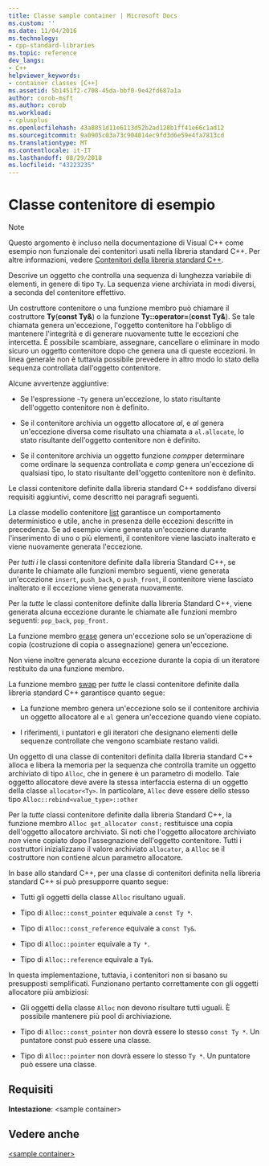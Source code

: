 ```yaml
---
title: Classe sample container | Microsoft Docs
ms.custom: ''
ms.date: 11/04/2016
ms.technology:
- cpp-standard-libraries
ms.topic: reference
dev_langs:
- C++
helpviewer_keywords:
- container classes [C++]
ms.assetid: 5b1451f2-c708-45da-bbf0-9e42fd687a1a
author: corob-msft
ms.author: corob
ms.workload:
- cplusplus
ms.openlocfilehash: 43a8851d11e6113d52b2ad128b1ff41e66c1ad12
ms.sourcegitcommit: 9a0905c03a73c904014ec9fd3d6e59e4fa7813cd
ms.translationtype: MT
ms.contentlocale: it-IT
ms.lasthandoff: 08/29/2018
ms.locfileid: "43223235"
---
```

# <a name="sample-container-class"></a>Classe contenitore di esempio

> [!NOTE]
> Questo argomento è incluso nella documentazione di Visual C++ come esempio non funzionale dei contenitori usati nella libreria standard C++. Per altre informazioni, vedere [Contenitori della libreria standard C++](../standard-library/stl-containers.md).

Descrive un oggetto che controlla una sequenza di lunghezza variabile di elementi, in genere di tipo `Ty`. La sequenza viene archiviata in modi diversi, a seconda del contenitore effettivo.

Un costruttore contenitore o una funzione membro può chiamare il costruttore **Ty**(**const Ty&**) o la funzione **Ty::operator=**(**const Ty&**). Se tale chiamata genera un'eccezione, l'oggetto contenitore ha l'obbligo di mantenere l'integrità e di generare nuovamente tutte le eccezioni che intercetta. È possibile scambiare, assegnare, cancellare o eliminare in modo sicuro un oggetto contenitore dopo che genera una di queste eccezioni. In linea generale non è tuttavia possibile prevedere in altro modo lo stato della sequenza controllata dall'oggetto contenitore.

Alcune avvertenze aggiuntive:

- Se l'espressione `~Ty` genera un'eccezione, lo stato risultante dell'oggetto contenitore non è definito.

- Se il contenitore archivia un oggetto allocatore *al*, e *al* genera un'eccezione diversa come risultato una chiamata a `al.allocate`, lo stato risultante dell'oggetto contenitore non è definito.

- Se il contenitore archivia un oggetto funzione *comp*per determinare come ordinare la sequenza controllata e *comp* genera un'eccezione di qualsiasi tipo, lo stato risultante dell'oggetto contenitore non è definito.

Le classi contenitore definite dalla libreria standard C++ soddisfano diversi requisiti aggiuntivi, come descritto nei paragrafi seguenti.

La classe modello contenitore [list](../standard-library/list-class.md) garantisce un comportamento deterministico e utile, anche in presenza delle eccezioni descritte in precedenza. Se ad esempio viene generata un'eccezione durante l'inserimento di uno o più elementi, il contenitore viene lasciato inalterato e viene nuovamente generata l'eccezione.

Per *tutti i* le classi contenitore definite dalla libreria Standard C++, se durante le chiamate alle funzioni membro seguenti, viene generata un'eccezione `insert`, `push_back`, o `push_front`, il contenitore viene lasciato inalterato e il eccezione viene generata nuovamente.

Per la *tutte* le classi contenitore definite dalla libreria Standard C++, viene generata alcuna eccezione durante le chiamate alle funzioni membro seguenti: `pop_back`, `pop_front`.

La funzione membro [erase](../standard-library/container-class-erase.md) genera un'eccezione solo se un'operazione di copia (costruzione di copia o assegnazione) genera un'eccezione.

Non viene inoltre generata alcuna eccezione durante la copia di un iteratore restituito da una funzione membro.

La funzione membro [swap](../standard-library/container-class-swap.md) per *tutte* le classi contenitore definite dalla libreria standard C++ garantisce quanto segue:

- La funzione membro genera un'eccezione solo se il contenitore archivia un oggetto allocatore al e `al` genera un'eccezione quando viene copiato.

- I riferimenti, i puntatori e gli iteratori che designano elementi delle sequenze controllate che vengono scambiate restano validi.

Un oggetto di una classe di contenitori definita dalla libreria standard C++ alloca e libera la memoria per la sequenza che controlla tramite un oggetto archiviato di tipo `Alloc`, che in genere è un parametro di modello. Tale oggetto allocatore deve avere la stessa interfaccia esterna di un oggetto della classe `allocator<Ty>`. In particolare, `Alloc` deve essere dello stesso tipo `Alloc::rebind<value_type>::other`

Per la *tutte* classi contenitore definite dalla libreria Standard C++, la funzione membro `Alloc get_allocator const;` restituisce una copia dell'oggetto allocatore archiviato. Si noti che l'oggetto allocatore archiviato *non* viene copiato dopo l'assegnazione dell'oggetto contenitore. Tutti i costruttori inizializzano il valore archiviato `allocator`, a `Alloc` se il costruttore non contiene alcun parametro allocatore.

In base allo standard C++, per una classe di contenitori definita nella libreria standard C++ si può presupporre quanto segue:

- Tutti gli oggetti della classe `Alloc` risultano uguali.

- Tipo di `Alloc::const_pointer` equivale a `const Ty *`.

- Tipo di `Alloc::const_reference` equivale a `const Ty&`.

- Tipo di `Alloc::pointer` equivale a `Ty *`.

- Tipo di `Alloc::reference` equivale a `Ty&`.

In questa implementazione, tuttavia, i contenitori non si basano su presupposti semplificati. Funzionano pertanto correttamente con gli oggetti allocatore più ambiziosi:

- Gli oggetti della classe `Alloc` non devono risultare tutti uguali. È possibile mantenere più pool di archiviazione.

- Tipo di `Alloc::const_pointer` non dovrà essere lo stesso `const Ty *`. Un puntatore const può essere una classe.

- Tipo di `Alloc::pointer` non dovrà essere lo stesso `Ty *`. Un puntatore può essere una classe.

## <a name="requirements"></a>Requisiti

**Intestazione**: \<sample container>

## <a name="see-also"></a>Vedere anche

[\<sample container>](../standard-library/sample-container.md)<br/>
